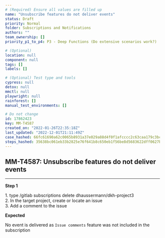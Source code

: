 ```yaml
---
# (Required) Ensure all values are filled up
name: "Unsubscribe features do not deliver events"
status: Draft
priority: Normal
folder: Subscriptions and Notifications
authors: ""
team_ownership: []
priority_p1_to_p4: P3 - Deep Functions (Do extensive scenarios work?)

# (Optional)
location: null
component: null
tags: []
labels: []

# (Optional) Test type and tools
cypress: null
detox: null
mmctl: null
playwright: null
rainforest: []
manual_test_environments: []

# Do not change
id: 17862423
key: MM-T4587
created_on: "2022-01-26T22:35:18Z"
last_updated: "2022-12-01T21:11:49Z"
case_hashed: 66fc61690a62c0065b8931a37e029a88d4f0f1afcccc2c63caa179c3bc0a78b8136454f19c182f348a4208e5c1b8f3dc
steps_hashed: 35638bc061eb33b2825e76f641b8c650eb1f56be8d5683622dff0627b494c12ce75b3434f8b6f1120a400208945b79dd
---
```


<!-- (Auto-generated) Based on frontmatter's "key" and "name" -->

## MM-T4587: Unsubscribe features do not deliver events

---

**Step 1**

1\. type /gitlab subscriptions delete dhaussermann/dkh-project3\
2\. In the target project, create or locate an issue\
3\. Add a comment to the issue

**Expected**

No event is delivered as `Issue comments` feature was not included in the subscription
